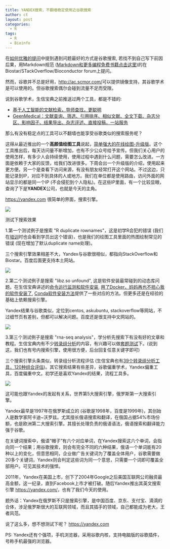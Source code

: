 ```yaml
---
title: YANDEX搜索，不翻墙稳定使用近谷歌搜索
author: ct
layout: post
categories:
  - R
tags:
  - R
  - Bioinfo
---
```


在[如何优雅的提问](http://mp.weixin.qq.com/s/xCif04bqZB14Z4OvesK0SQ)中提到遇到问题最好的方式是谷歌搜索, 若找不到自己写下前因后果，用Markdown规范 ([Markdown和更多编程免费书籍点击这里](http://mp.weixin.qq.com/s/VTVVfpNSGgOJLNxeIqmFiw))的在Biostar/STackOverflow/Bioconductor forum上提问。

然而，谷歌并不总是好用，<http://ac.scmor.com/>可以提供镜像支持，其谷歌学术是可以使用的。但谷歌搜索偶尔会碰到流量不足而受限。

说到谷歌学术，生信宝典之前推送过两个工具，都是不错的:

* [基于人工智能的文献检索，导师查找，更聪明](http://mp.weixin.qq.com/s/ikU0mVyX6BQNgljD1jCrRA)
* [GeenMedical：文献查询、筛选、引用排序、相似文献、全文下载、杂志分区、影响因子、结果导出、杂志评述、直接投稿，一站服务](http://mp.weixin.qq.com/s/hc8g64aHN7qv8YhVfrsuvQ)

那么有没有稳定点的工具可以不翻墙也能享受谷歌类似的搜索服务呢？

这得从最近推出的一个**高颜值绘图工具**说起，[简单强大的在线绘图-升级版](http://mp.weixin.qq.com/s/pTHHqxuf0y1MCCCBaZjt9A)。这个工具推出后，每天访问量不断增加，也有不少公众号给予宣传。但我们关心用户的使用怎样，有多少人会持续使用，使用过程中遇到什么问题，需要怎么改进。一方面是依赖于大家的反馈，给我们改进很多。下周会出一个升级版的介绍，使用起来更方便。另一个是查看下访问来源，有没有朋友经常打开这个网站。不过这边，只能记录到IP，对应不到具体的人或地方。我们在单位都是使用路由，访问外面的网站显示的都是同一个IP (不会侵犯到个人隐私)。在这些IP里面，有一个比较显眼，查询了下是**YANDEX**公司，也就是今天的主角。

<https://yandex.com> 很简单的界面，搜索引擎。

![](www.ehbio.com/ehbio_resource/yandex.png)

测试下搜索效果

1.第一个测试例子是搜索 "R duplicate rownames"，这是初学R会犯的错误 (我们在[培训](http://mp.weixin.qq.com/s/aRuaX-qXlHkF2vme9QqWag)时也会看到学员出这个错误)，也是我们的绘图工具里面的热图绘制常见的错误 (现在增加了默认duplicate name处理)。

三个搜索引擎效果相差不大，Yandex与谷歌很相似，都指向StackOverflow和Biostar。百度后面更支持本土网站。

![](www.ehbio.com/ehbio_resource/google_yandex_bad1.png)

2.第二个测试例子是搜索 "libz.so unfound", 这是软件安装最常碰到的动态库问题。在生信宝典讲述的[命令运行监测和软件安装](http://mp.weixin.qq.com/s?__biz=MzI5MTcwNjA4NQ==&amp;mid=2247483954&amp;idx=1&amp;sn=11247591a6ef98a4d25404278d577ed0&amp;chksm=ec0dc7b8db7a4eaeb7ae3fd2fa2fbfa7bfd13f5e90d7a42d405f6f8e8783761de048f7ccbc58#rd), [用了Docker，妈妈再也不担心我的软件安装了](http://mp.weixin.qq.com/s?__biz=MzI5MTcwNjA4NQ==&amp;mid=2247483840&amp;idx=1&amp;sn=f87f6dd703cd8c109f6dc5b8d12ffb7c&amp;chksm=ec0dc44adb7a4d5c9ff2422c730b1d7bb18dcb6947c0e7449f1678aee492c3193302174930b4#rd), [Conda软件安装方法](http://mp.weixin.qq.com/s/A4_j8ZbyprMr1TT_wgisQQ)提供了一些对应的方法。但更多还是在经验的基础上依赖搜索引擎。

Yandex结果与谷歌类似，定位到centos, askubuntu, stackoverflow等网站，不过细节页有差别，但都可以解决问题。百度还是很支持中文网站的。

![](www.ehbio.com/ehbio_resource/google_yandex_bad1_libz.png)

3.第三个测试例子是搜索 "rna-seq analysis"，学分析先搜索下有没有好的文章和教程。生信宝典内有不少[转录组分析](http://mp.weixin.qq.com/s/Kx0gaU2x4pWjBq2I2Ffe6Q)的内容，有兴趣可以做[套题测试](http://mp.weixin.qq.com/s/BmtIOcIzIutufFilbJIgEA)下。(说到这，我们也有号内搜索引擎，使用很方便，后台回复任意关键字即可)

三个搜索引擎头条类似，转录组分析流程评估 (生信宝典也有[39个转录组分析工具，120种组合评估](http://mp.weixin.qq.com/s?__biz=MzI5MTcwNjA4NQ==&mid=2247484106&idx=1&sn=687a0def51f6ea91a335754eb3dc9ca9&chksm=ec0dc740db7a4e564e5b1e93a36e5d9447581e262eec9c2983d1d4e76788d673c9c07dec8f8e#rd))。其它搜索结果有些差异，谷歌偏重学术，Yandex偏重工具，百度偏重中文。初学还是喜欢Yandex的结果，流程工具多。

![](www.ehbio.com/ehbio_resource/google_yandex_bad1_libz_RNAseq.png)

这可能也跟Yandex的发起有关系，世界第5大搜索引擎，俄罗斯第一大搜索引擎。

Yandex最早是1997年在俄罗斯成立的 (谷歌是1998年，百度是1999年)，其创始人是数学家阿卡迪~沃罗兹。尤其擅长俄语搜索和翻译，在俄国占据54%市场份额，也是欧洲第二大搜索引擎。其擅长处理负责的俄语语法，俄语搜索和翻译能力强于谷歌。

在关键词搜索中，俄语“帽子”有六个对应单词，在Yandex搜索这六个单词，会指向同一个结果；用谷歌搜索，则会有完全不同的六种结果，俄语一个单词能有20种以上的变化，但意思相同，企业做广告关键词为了覆盖全体用户，谷歌需要做20多个关键词，Yandex则会判定这些词为同一个意思，只需要一个词即可覆盖全部用户。可见其技术的强悍。

2011年，Yandex在美国上市，创下了2004年Google之后美国互联网公司融资最高金额，这一纪录，直到Facebook上市才被打破。随后Yandex推出其英文搜索引擎 <https://yandex.com/>，也有了我们今天的使用。

题外话：Yandex在俄罗斯不只是搜索引擎，是中国百度、京东、支付宝、滴滴的合体，涉足俄罗斯很大的互联网领域，而且其插手的领域，自己都能成为老大，王者风范。

说了这么多，想不想测试下呢？ <https://yandex.com>

PS: Yandex还有个强项，手机浏览器，采用谷歌内核，支持电脑版的谷歌插件，号称手机最强的浏览器。






































